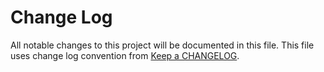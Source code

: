 # Change Log
All notable changes to this project will be documented in this file.
This file uses change log convention from [Keep a CHANGELOG](http://keepachangelog.com).


[unreleased]: https://github.com/hadenlabs/ansible-role-nginx/compare/0.0.2...HEAD
[0.0.2]: https://github.com/hadenlabs/ansible-role-nginx/compare/0.0.1...0.0.2
[0.0.1]: https://github.com/hadenlabs/ansible-role-nginx/compare/0.0.0...0.0.1

[CHANGELOG.md]: CHANGELOG.md
[CONTRIBUTING.md]: CONTRIBUTING.md
[LICENCE.md]: LICENCE.md
[README.md]: README.md
